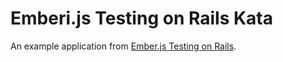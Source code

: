 Emberi.js Testing on Rails Kata
===============================

An example application from [Ember.js Testing on Rails][book].

  [book]: https://leanpub.com/emberjs-testingonrails

